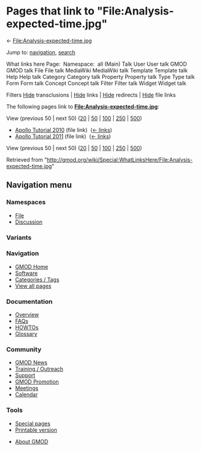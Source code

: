 <div id="mw-page-base" class="noprint">

</div>

<div id="mw-head-base" class="noprint">

</div>

<div id="content" class="mw-body" role="main">

<span id="top"></span>

<div id="mw-js-message" style="display:none;">

</div>



# <span dir="auto">Pages that link to "File:Analysis-expected-time.jpg"</span>

<div id="bodyContent">

<div id="contentSub">

←
[File:Analysis-expected-time.jpg](/wiki/File:Analysis-expected-time.jpg "File:Analysis-expected-time.jpg")

</div>

<div id="jump-to-nav" class="mw-jump">

Jump to: [navigation](#mw-navigation), [search](#p-search)

</div>

<div id="mw-content-text">

What links here Page:  Namespace:  all (Main) Talk User User talk GMOD
GMOD talk File File talk MediaWiki MediaWiki talk Template Template talk
Help Help talk Category Category talk Property Property talk Type Type
talk Form Form talk Concept Concept talk Filter Filter talk Widget
Widget talk

Filters
[Hide](/mediawiki/index.php?title=Special:WhatLinksHere/File:Analysis-expected-time.jpg&hidetrans=1 "Special:WhatLinksHere/File:Analysis-expected-time.jpg")
transclusions \|
[Hide](/mediawiki/index.php?title=Special:WhatLinksHere/File:Analysis-expected-time.jpg&hidelinks=1 "Special:WhatLinksHere/File:Analysis-expected-time.jpg")
links \|
[Hide](/mediawiki/index.php?title=Special:WhatLinksHere/File:Analysis-expected-time.jpg&hideredirs=1 "Special:WhatLinksHere/File:Analysis-expected-time.jpg")
redirects \|
[Hide](/mediawiki/index.php?title=Special:WhatLinksHere/File:Analysis-expected-time.jpg&hideimages=1 "Special:WhatLinksHere/File:Analysis-expected-time.jpg")
file links

The following pages link to
**[File:Analysis-expected-time.jpg](/wiki/File:Analysis-expected-time.jpg "File:Analysis-expected-time.jpg")**:

View (previous 50 \| next 50)
([20](/mediawiki/index.php?title=Special:WhatLinksHere/File:Analysis-expected-time.jpg&limit=20 "Special:WhatLinksHere/File:Analysis-expected-time.jpg")
\|
[50](/mediawiki/index.php?title=Special:WhatLinksHere/File:Analysis-expected-time.jpg&limit=50 "Special:WhatLinksHere/File:Analysis-expected-time.jpg")
\|
[100](/mediawiki/index.php?title=Special:WhatLinksHere/File:Analysis-expected-time.jpg&limit=100 "Special:WhatLinksHere/File:Analysis-expected-time.jpg")
\|
[250](/mediawiki/index.php?title=Special:WhatLinksHere/File:Analysis-expected-time.jpg&limit=250 "Special:WhatLinksHere/File:Analysis-expected-time.jpg")
\|
[500](/mediawiki/index.php?title=Special:WhatLinksHere/File:Analysis-expected-time.jpg&limit=500 "Special:WhatLinksHere/File:Analysis-expected-time.jpg"))

- [Apollo Tutorial
  2010](/wiki/Apollo_Tutorial_2010 "Apollo Tutorial 2010") (file link) ‎
  <span class="mw-whatlinkshere-tools">([←
  links](/mediawiki/index.php?title=Special:WhatLinksHere&target=Apollo+Tutorial+2010 "Special:WhatLinksHere"))</span>
- [Apollo Tutorial
  2011](/wiki/Apollo_Tutorial_2011 "Apollo Tutorial 2011") (file link) ‎
  <span class="mw-whatlinkshere-tools">([←
  links](/mediawiki/index.php?title=Special:WhatLinksHere&target=Apollo+Tutorial+2011 "Special:WhatLinksHere"))</span>

View (previous 50 \| next 50)
([20](/mediawiki/index.php?title=Special:WhatLinksHere/File:Analysis-expected-time.jpg&limit=20 "Special:WhatLinksHere/File:Analysis-expected-time.jpg")
\|
[50](/mediawiki/index.php?title=Special:WhatLinksHere/File:Analysis-expected-time.jpg&limit=50 "Special:WhatLinksHere/File:Analysis-expected-time.jpg")
\|
[100](/mediawiki/index.php?title=Special:WhatLinksHere/File:Analysis-expected-time.jpg&limit=100 "Special:WhatLinksHere/File:Analysis-expected-time.jpg")
\|
[250](/mediawiki/index.php?title=Special:WhatLinksHere/File:Analysis-expected-time.jpg&limit=250 "Special:WhatLinksHere/File:Analysis-expected-time.jpg")
\|
[500](/mediawiki/index.php?title=Special:WhatLinksHere/File:Analysis-expected-time.jpg&limit=500 "Special:WhatLinksHere/File:Analysis-expected-time.jpg"))

</div>

<div class="printfooter">

Retrieved from
"<http://gmod.org/wiki/Special:WhatLinksHere/File:Analysis-expected-time.jpg>"

</div>

<div id="catlinks" class="catlinks catlinks-allhidden">

</div>

<div class="visualClear">

</div>

</div>

</div>

<div id="mw-navigation">

## Navigation menu

<div id="mw-head">



<div id="left-navigation">

<div id="p-namespaces" class="vectorTabs" role="navigation"
aria-labelledby="p-namespaces-label">

### Namespaces

- <span id="ca-nstab-image"><a href="/wiki/File:Analysis-expected-time.jpg" accesskey="c"
  title="View the file page [c]">File</a></span>
- <span id="ca-talk"><a
  href="/mediawiki/index.php?title=File_talk:Analysis-expected-time.jpg&amp;action=edit&amp;redlink=1"
  accesskey="t"
  title="Discussion about the content page [t]">Discussion</a></span>

</div>

<div id="p-variants" class="vectorMenu emptyPortlet" role="navigation"
aria-labelledby="p-variants-label">

### 

### Variants[](#)

<div class="menu">

</div>

</div>

</div>





</div>

</div>

</div>

<div id="mw-panel">

<div id="p-logo" role="banner">

<a href="/wiki/Main_Page"
style="background-image: url(http://gmod.org/images/GMOD-cogs.png);"
title="Visit the main page"></a>

</div>

<div id="p-Navigation" class="portal" role="navigation"
aria-labelledby="p-Navigation-label">

### Navigation

<div class="body">

- <span id="n-GMOD-Home">[GMOD Home](/wiki/Main_Page)</span>
- <span id="n-Software">[Software](/wiki/GMOD_Components)</span>
- <span id="n-Categories-.2F-Tags">[Categories /
  Tags](/wiki/Categories)</span>
- <span id="n-View-all-pages">[View all
  pages](/wiki/Special:AllPages)</span>

</div>

</div>

<div id="p-Documentation" class="portal" role="navigation"
aria-labelledby="p-Documentation-label">

### Documentation

<div class="body">

- <span id="n-Overview">[Overview](/wiki/Overview)</span>
- <span id="n-FAQs">[FAQs](/wiki/Category:FAQ)</span>
- <span id="n-HOWTOs">[HOWTOs](/wiki/Category:HOWTO)</span>
- <span id="n-Glossary">[Glossary](/wiki/Glossary)</span>

</div>

</div>

<div id="p-Community" class="portal" role="navigation"
aria-labelledby="p-Community-label">

### Community

<div class="body">

- <span id="n-GMOD-News">[GMOD News](/wiki/GMOD_News)</span>
- <span id="n-Training-.2F-Outreach">[Training /
  Outreach](/wiki/Training_and_Outreach)</span>
- <span id="n-Support">[Support](/wiki/Support)</span>
- <span id="n-GMOD-Promotion">[GMOD
  Promotion](/wiki/GMOD_Promotion)</span>
- <span id="n-Meetings">[Meetings](/wiki/Meetings)</span>
- <span id="n-Calendar">[Calendar](/wiki/Calendar)</span>

</div>

</div>

<div id="p-tb" class="portal" role="navigation"
aria-labelledby="p-tb-label">

### Tools

<div class="body">

- <span id="t-specialpages"><a href="/wiki/Special:SpecialPages" accesskey="q"
  title="A list of all special pages [q]">Special pages</a></span>
- <span id="t-print"><a
  href="/mediawiki/index.php?title=Special:WhatLinksHere/File:Analysis-expected-time.jpg&amp;printable=yes"
  rel="alternate" accesskey="p"
  title="Printable version of this page [p]">Printable version</a></span>

</div>

</div>

</div>

</div>

<div id="footer" role="contentinfo">

- <span id="footer-places-about">[About
  GMOD](/wiki/GMOD:About "GMOD:About")</span>

<!-- -->






</div>
